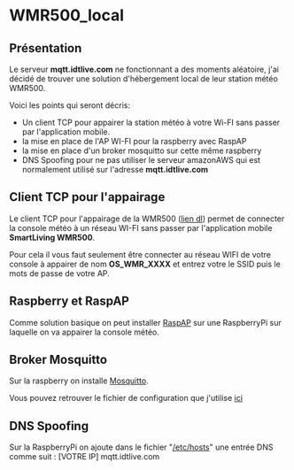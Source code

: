 # WMR500_local

## Présentation
Le serveur __mqtt.idtlive.com__ ne fonctionnant a des moments aléatoire, j'ai décidé de trouver une solution d'hébergement local de leur station météo WMR500.

Voici les points qui seront décris:
- Un client TCP pour appairer la station météo à votre Wi-FI sans passer par l'application mobile.
- la mise en place de l'AP WI-FI pour la raspberry avec RaspAP
- la mise en place d'un broker mosquitto sur cette même raspberry
- DNS Spoofing pour ne pas utiliser le serveur amazonAWS qui est normalement utilisé sur l'adresse __mqtt.idtlive.com__


## Client TCP pour l'appairage

Le client TCP pour l'appairage de la WMR500 ([lien dl](https://github.com/GwendalT35/WMR500_local/releases/tag/1.0.0)) permet de connecter la console météo à un réseau WI-FI sans passer par l'application mobile **SmartLiving WMR500**.

Pour cela il vous faut seulement être connecter au réseau WIFI de votre console à appairer de nom **OS_WMR_XXXX** et entrez votre le SSID puis le mots de passe de votre AP.

## Raspberry et RaspAP

Comme solution basique on peut installer [RaspAP](https://www.google.com/url?sa=t&rct=j&q=&esrc=s&source=web&cd=&cad=rja&uact=8&ved=2ahUKEwiArrnntrb3AhVTSPEDHUebAZAQFnoECAYQAQ&url=https%3A%2F%2Fraspap.com%2F&usg=AOvVaw0FJ3fXlFUmgSZ2cxXtHEGK) sur une RaspberryPi sur laquelle on va appairer la console météo.

## Broker Mosquitto

Sur la raspberry on installe [Mosquitto](https://mosquitto.org/download/).

Vous pouvez retrouver le fichier de configuration que j'utilise [ici](https://github.com/GwendalT35/WMR500_local/blob/main/mosquittoConfWmr500.conf)

## DNS Spoofing

Sur la RaspberryPi on ajoute dans le fichier "[/etc/hosts](https://tldp.org/LDP/solrhe/Securing-Optimizing-Linux-RH-Edition-v1.3/chap9sec95.html)" une entrée DNS comme suit : [VOTRE IP] mqtt.idtlive.com 
